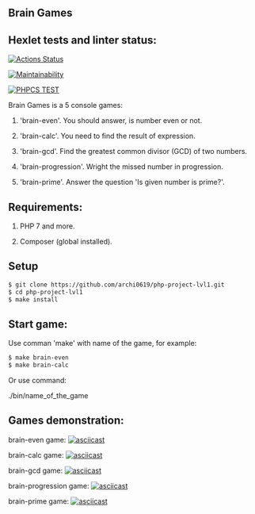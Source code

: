 ## Brain Games

## Hexlet tests and linter status:
[![Actions Status](https://github.com/archi0619/php-project-lvl1/workflows/hexlet-check/badge.svg)](https://github.com/archi0619/php-project-lvl1/actions)

[![Maintainability](https://api.codeclimate.com/v1/badges/a79c57dabdb17a74e834/maintainability)](https://codeclimate.com/github/archi0619/php-project-lvl1/maintainability)

[![PHPCS TEST](https://github.com/archi0619/php-project-lvl1/actions/workflows/phpcstest.yml/badge.svg?branch=main)](https://github.com/archi0619/php-project-lvl1/actions/workflows/phpcstest.yml)

Brain Games is a 5 console games:

1. 'brain-even'. You should answer, is number even or not.

2. 'brain-calc'. You need to find the result of expression.

3. 'brain-gcd'. Find the greatest common divisor (GCD) of two numbers.

4. 'brain-progression'. Wright the missed number in progression.

5. 'brain-prime'. Answer the question 'Is given number is prime?'.

## Requirements:

1. PHP 7 and more.

2. Composer (global installed).

## Setup

```sh
$ git clone https://github.com/archi0619/php-project-lvl1.git
$ cd php-project-lvl1
$ make install
```

## Start game:

Use comman 'make' with name of the game, for example:

```sh
$ make brain-even
$ make brain-calc
```
Or use command:

./bin/name_of_the_game

## Games demonstration:

brain-even game:
[![asciicast](https://asciinema.org/a/txlNTiGE3eRjgNZwmywixO1ph.svg)](https://asciinema.org/a/txlNTiGE3eRjgNZwmywixO1ph)

brain-calc game:
[![asciicast](https://asciinema.org/a/UM1MIDyDBjz5idFfAbv7a2HrD.svg)](https://asciinema.org/a/UM1MIDyDBjz5idFfAbv7a2HrD)

brain-gcd game:
[![asciicast](https://asciinema.org/a/jPEmnd4TLAMVU11FkRSOUIQBE.svg)](https://asciinema.org/a/jPEmnd4TLAMVU11FkRSOUIQBE)

brain-progression game:
[![asciicast](https://asciinema.org/a/loh388UWA4Gh28AtYXHOZdYn4.svg)](https://asciinema.org/a/loh388UWA4Gh28AtYXHOZdYn4)

brain-prime game:
[![asciicast](https://asciinema.org/a/3GtRKlnaFZBCiXAYHY1TJp4UU.svg)](https://asciinema.org/a/3GtRKlnaFZBCiXAYHY1TJp4UU)